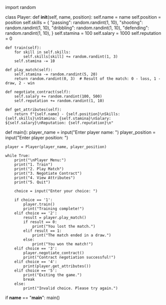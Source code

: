 import random

class Player:
    def __init__(self, name, position):
        self.name = name
        self.position = position
        self.skills = {
            "passing": random.randint(1, 10),
            "shooting": random.randint(1, 10),
            "dribbling": random.randint(1, 10),
            "defending": random.randint(1, 10),
        }
        self.stamina = 100
        self.salary = 1000
        self.reputation = 0

    def train(self):
        for skill in self.skills:
            self.skills[skill] += random.randint(1, 3)
        self.stamina -= 10

    def play_match(self):
        self.stamina -= random.randint(5, 20)
        return random.randint(0, 3)  # Result of the match: 0 - loss, 1 - draw, 2 - win

    def negotiate_contract(self):
        self.salary += random.randint(100, 500)
        self.reputation += random.randint(1, 10)

    def get_attributes(self):
        return f"{self.name} - {self.position}\nSkills: {self.skills}\nStamina: {self.stamina}\nSalary: ${self.salary}\nReputation: {self.reputation}\n"


def main():
    player_name = input("Enter player name: ")
    player_position = input("Enter player position: ")

    player = Player(player_name, player_position)

    while True:
        print("\nPlayer Menu:")
        print("1. Train")
        print("2. Play Match")
        print("3. Negotiate Contract")
        print("4. View Attributes")
        print("5. Quit")

        choice = input("Enter your choice: ")

        if choice == '1':
            player.train()
            print("Training complete!")
        elif choice == '2':
            result = player.play_match()
            if result == 0:
                print("You lost the match.")
            elif result == 1:
                print("The match ended in a draw.")
            else:
                print("You won the match!")
        elif choice == '3':
            player.negotiate_contract()
            print("Contract negotiation successful!")
        elif choice == '4':
            print(player.get_attributes())
        elif choice == '5':
            print("Exiting the game.")
            break
        else:
            print("Invalid choice. Please try again.")


if __name__ == "__main__":
    main()
